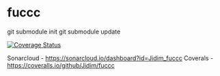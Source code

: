 # fuccc
git submodule init
git submodule update

[![Coverage Status](https://coveralls.io/repos/github/Jidim/fuccc/badge.svg?branch=main)](https://coveralls.io/github/Jidim/fuccc?branch=main)

Sonarcloud - https://sonarcloud.io/dashboard?id=Jidim_fuccc
Coverals - https://coveralls.io/github/Jidim/fuccc
